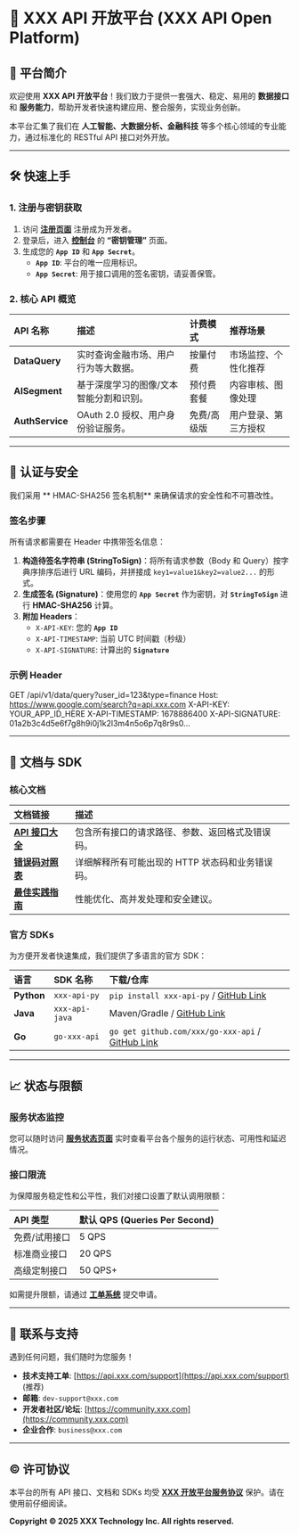 # 🚀 XXX API 开放平台 (XXX API Open Platform)

## 🌟 平台简介

欢迎使用 **XXX API 开放平台**！我们致力于提供一套强大、稳定、易用的 **数据接口** 和 **服务能力**，帮助开发者快速构建应用、整合服务，实现业务创新。

本平台汇集了我们在 **人工智能、大数据分析、金融科技** 等多个核心领域的专业能力，通过标准化的 RESTful API 接口对外开放。

---

## 🛠️ 快速上手

### 1. 注册与密钥获取

1.  访问 [**注册页面**](https://api.xxx.com/signup) 注册成为开发者。
2.  登录后，进入 **[控制台](https://api.xxx.com/console)** 的 **“密钥管理”** 页面。
3.  生成您的 **`App ID`** 和 **`App Secret`**。
    * **`App ID`**: 平台的唯一应用标识。
    * **`App Secret`**: 用于接口调用的签名密钥，请妥善保管。

### 2. 核心 API 概览

| API 名称 | 描述 | 计费模式 | 推荐场景 |
| :--- | :--- | :--- | :--- |
| **DataQuery** | 实时查询金融市场、用户行为等大数据。 | 按量付费 | 市场监控、个性化推荐 |
| **AISegment** | 基于深度学习的图像/文本智能分割和识别。 | 预付费套餐 | 内容审核、图像处理 |
| **AuthService** | OAuth 2.0 授权、用户身份验证服务。 | 免费/高级版 | 用户登录、第三方授权 |

---

## 🔑 认证与安全

我们采用 ** HMAC-SHA256 签名机制** 来确保请求的安全性和不可篡改性。

### 签名步骤

所有请求都需要在 Header 中携带签名信息：

1.  **构造待签名字符串 (StringToSign)**：将所有请求参数（Body 和 Query）按字典序排序后进行 URL 编码，并拼接成 `key1=value1&key2=value2...` 的形式。
2.  **生成签名 (Signature)**：使用您的 **`App Secret`** 作为密钥，对 **`StringToSign`** 进行 **HMAC-SHA256** 计算。
3.  **附加 Headers**：
    * `X-API-KEY`: 您的 **`App ID`**
    * `X-API-TIMESTAMP`: 当前 UTC 时间戳（秒级）
    * `X-API-SIGNATURE`: 计算出的 **`Signature`**

### 示例 Header
GET /api/v1/data/query?user_id=123&type=finance
Host: https://www.google.com/search?q=api.xxx.com
X-API-KEY: YOUR_APP_ID_HERE
X-API-TIMESTAMP: 1678886400
X-API-SIGNATURE: 01a2b3c4d5e6f7g8h9i0j1k2l3m4n5o6p7q8r9s0...

---

## 📝 文档与 SDK

### 核心文档

| 文档链接 | 描述 |
| :--- | :--- |
| **[API 接口大全](https://docs.xxx.com/all-apis)** | 包含所有接口的请求路径、参数、返回格式及错误码。 |
| **[错误码对照表](https://docs.xxx.com/error-codes)** | 详细解释所有可能出现的 HTTP 状态码和业务错误码。 |
| **[最佳实践指南](https://docs.xxx.com/best-practices)** | 性能优化、高并发处理和安全建议。 |

### 官方 SDKs

为方便开发者快速集成，我们提供了多语言的官方 SDK：

| 语言 | SDK 名称 | 下载/仓库 |
| :--- | :--- | :--- |
| **Python** | `xxx-api-py` | `pip install xxx-api-py` / [GitHub Link](https://github.com/xxx/xxx-api-py) |
| **Java** | `xxx-api-java` | Maven/Gradle / [GitHub Link](https://github.com/xxx/xxx-api-java) |
| **Go** | `go-xxx-api` | `go get github.com/xxx/go-xxx-api` / [GitHub Link](https://github.com/xxx/go-xxx-api) |

---

## 📈 状态与限额

### 服务状态监控

您可以随时访问 [**服务状态页面**](https://status.xxx.com) 实时查看平台各个服务的运行状态、可用性和延迟情况。

### 接口限流

为保障服务稳定性和公平性，我们对接口设置了默认调用限额：

| API 类型 | 默认 QPS (Queries Per Second) |
| :--- | :--- |
| 免费/试用接口 | 5 QPS |
| 标准商业接口 | 20 QPS |
| 高级定制接口 | 50 QPS+ |

如需提升限额，请通过 **[工单系统](https://api.xxx.com/support)** 提交申请。

---

## 📧 联系与支持

遇到任何问题，我们随时为您服务！

* **技术支持工单**: [https://api.xxx.com/support](https://api.xxx.com/support) (推荐)
* **邮箱**: `dev-support@xxx.com`
* **开发者社区/论坛**: [https://community.xxx.com](https://community.xxx.com)
* **企业合作**: `business@xxx.com`

---

## ©️ 许可协议

本平台的所有 API 接口、文档和 SDKs 均受 **[XXX 开放平台服务协议](https://api.xxx.com/agreement)** 保护。请在使用前仔细阅读。

**Copyright © 2025 XXX Technology Inc. All rights reserved.**
